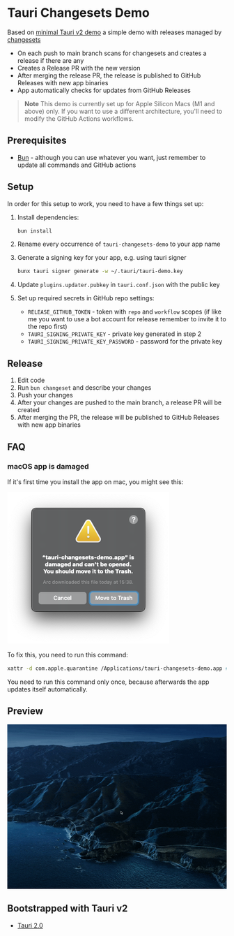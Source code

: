 # Tauri Changesets Demo

Based on [minimal Tauri v2 demo](https://github.com/sitek94/tauri-minimal-demo) a simple demo with
releases managed by [changesets](https://github.com/changesets/changesets)

- On each push to main branch scans for changesets and creates a release if there are any
- Creates a Release PR with the new version
- After merging the release PR, the release is published to GitHub Releases with new app binaries
- App automatically checks for updates from GitHub Releases

> **Note** This demo is currently set up for Apple Silicon Macs (M1 and above) only. If you want to
> use a different architecture, you'll need to modify the GitHub Actions workflows.

## Prerequisites

- [Bun](https://bun.sh/) - although you can use whatever you want, just remember to update all
  commands and GitHub actions

## Setup

In order for this setup to work, you need to have a few things set up:

1. Install dependencies:

   ```bash
   bun install
   ```

2. Rename every occurrence of `tauri-changesets-demo` to your app name

3. Generate a signing key for your app, e.g. using tauri signer

   ```bash
   bunx tauri signer generate -w ~/.tauri/tauri-demo.key
   ```

4. Update `plugins.updater.pubkey` in `tauri.conf.json` with the public key

5. Set up required secrets in GitHub repo settings:
   - `RELEASE_GITHUB_TOKEN` - token with `repo` and `workflow` scopes (if like me you want to use a
     bot account for release remember to invite it to the repo first)
   - `TAURI_SIGNING_PRIVATE_KEY` - private key generated in step 2
   - `TAURI_SIGNING_PRIVATE_KEY_PASSWORD` - password for the private key

## Release

1. Edit code
2. Run `bun changeset` and describe your changes
3. Push your changes
4. After your changes are pushed to the main branch, a release PR will be created
5. After merging the PR, the release will be published to GitHub Releases with new app binaries

## FAQ

### macOS app is damaged

If it's first time you install the app on mac, you might see this:

![macOS app is damaged](./docs/macos-app-is-damaged.png)

To fix this, you need to run this command:

```bash
xattr -d com.apple.quarantine /Applications/tauri-changesets-demo.app # or your app name
```

You need to run this command only once, because afterwards the app updates itself automatically.

## Preview

![In-app update](./docs/in-app-update.gif)

## Bootstrapped with Tauri v2

- [Tauri 2.0](https://tauri.app/)
